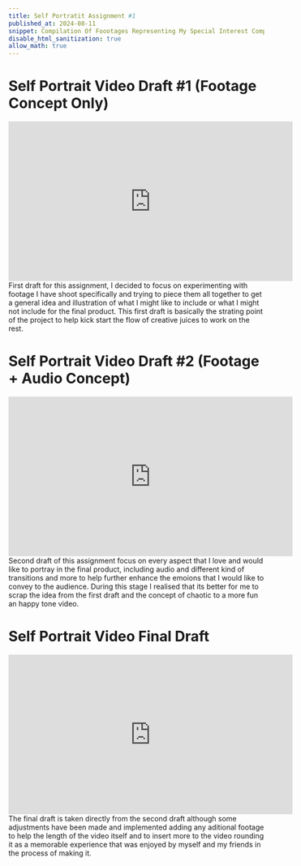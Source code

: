 ```yaml
---
title: Self Portratit Assignment #1
published_at: 2024-08-11
snippet: Compilation Of Foootages Representing My Special Interest Compiled Into A Short 2 Minute Video
disable_html_sanitization: true
allow_math: true
---
```


# Self Portrait Video Draft #1 (Footage Concept Only)
<iframe width="560" height="315" src="https://www.youtube.com/embed/2jr0PJuvKaY?si=yJZd-glYckxC1K7z" title="YouTube video player" frameborder="0" allow="accelerometer; autoplay; clipboard-write; encrypted-media; gyroscope; picture-in-picture; web-share" referrerpolicy="strict-origin-when-cross-origin" allowfullscreen></iframe>
First draft for this assignment, I decided to focus on experimenting with footage I have shoot specifically and trying to piece them all together to get a general idea and illustration of what I might like to include or what I might not include for the final product. This first draft is basically the strating point of the project to help kick start the flow of creative juices to work on the rest.

# Self Portrait Video Draft #2 (Footage + Audio Concept)
<iframe width="560" height="315" src="https://www.youtube.com/embed/Cgk2E2l8yTY?si=q1nLKvrzl7ezRrv2" title="YouTube video player" frameborder="0" allow="accelerometer; autoplay; clipboard-write; encrypted-media; gyroscope; picture-in-picture; web-share" referrerpolicy="strict-origin-when-cross-origin" allowfullscreen></iframe>
Second draft of this assignment focus on every aspect that I love and would like to portray in the final product, including audio and different kind of transitions and more to help further enhance the emoions that I would like to convey to the audience. During this stage I realised that its better for me to scrap the idea from the first draft and the concept of chaotic to a more fun an happy tone video.


# Self Portrait Video Final Draft
<iframe width="560" height="315" src="https://www.youtube.com/embed/eChNRFycbCI?si=Cq6D58rvurPQtzsf" title="YouTube video player" frameborder="0" allow="accelerometer; autoplay; clipboard-write; encrypted-media; gyroscope; picture-in-picture; web-share" referrerpolicy="strict-origin-when-cross-origin" allowfullscreen></iframe>
The final draft is taken directly from the second draft although some adjustments have been made and implemented adding any aditional footage to help the length of the video itself and to insert more to the video rounding it as a memorable experience that was enjoyed by myself and my friends in the process of making it. 